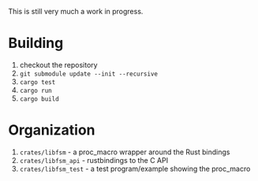 This is still very much a work in progress.

# Building

1. checkout the repository
2. `git submodule update --init --recursive`
3. `cargo test`
4. `cargo run`
5. `cargo build`

# Organization

1. `crates/libfsm` - a proc_macro wrapper around the Rust bindings
2. `crates/libfsm_api` - rustbindings to the C API
3. `crates/libfsm_test` - a test program/example showing the proc_macro